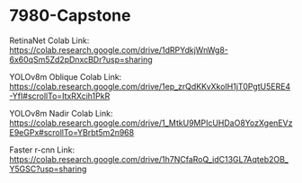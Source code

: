 # 7980-Capstone
RetinaNet Colab Link: https://colab.research.google.com/drive/1dRPYdkjWnWg8-6x60qSm5Zd2pDnxcBDr?usp=sharing

YOLOv8m Oblique Colab Link: https://colab.research.google.com/drive/1ep_zrQdKKvXkoIH1jT0PgtU5ERE4-YfI#scrollTo=ItxRXcih1PkR

YOLOv8m Nadir Colab Link: https://colab.research.google.com/drive/1_MtkU9MPIcUHDaO8YozXgenEVzE9eGPx#scrollTo=YBrbt5m2n968

Faster r-cnn Link: https://colab.research.google.com/drive/1h7NCfaRoQ_idC13GL7Aqteb2OB_Y5GSC?usp=sharing
